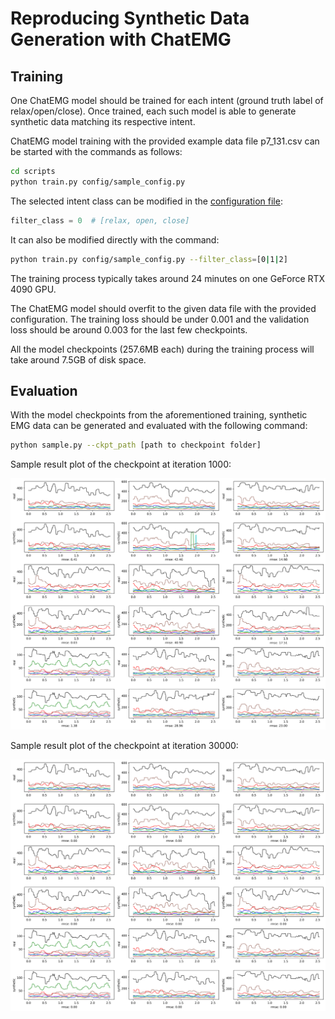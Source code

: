 # Reproducing Synthetic Data Generation with ChatEMG

## Training

One ChatEMG model should be trained for each intent (ground truth label of relax/open/close). Once trained, each
such model is
able to generate synthetic data matching its respective intent.

ChatEMG model training with the provided example data file p7_131.csv can be started with the commands as follows:

```sh
cd scripts 
python train.py config/sample_config.py
```

The selected intent class can be modified in the [configuration file](../scripts/config/sample_config.py):

```py
filter_class = 0  # [relax, open, close]
```

It can also be modified directly with the command:

```sh
python train.py config/sample_config.py --filter_class=[0|1|2]
```

The training process typically takes around 24 minutes on one GeForce RTX 4090 GPU.

The ChatEMG model should overfit to the given data file with the provided configuration. The training loss should be under
0.001 and the validation loss should be around 0.003 for the last few checkpoints.

All the model checkpoints (257.6MB each) during the training process will take around 7.5GB of disk space.

## Evaluation

With the model checkpoints from the aforementioned training, synthetic EMG data can be generated and evaluated with the
following command:

```sh
python sample.py --ckpt_path [path to checkpoint folder]
```

Sample result plot of the checkpoint at iteration 1000:

![](assets/sample_reproduce_iter_1000_real_vs_synthetic.png)

Sample result plot of the checkpoint at iteration 30000:

![](assets/sample_reproduce_iter_30000_real_vs_synthetic.png)
